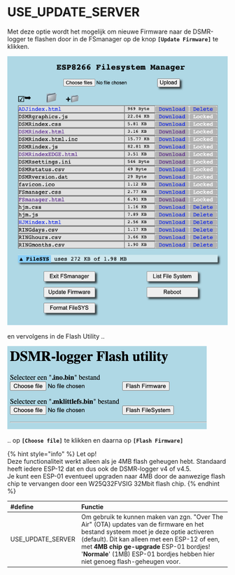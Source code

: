 # USE\_UPDATE\_SERVER

Met deze optie wordt het mogelijk om nieuwe Firmware naar de DSMR-logger te flashen door in de FSmanager op de knop **`[Update Firmware]`** te klikken.

![](../../.gitbook/assets/screenshot-2021-06-09-at-14.03.47.png)

en vervolgens in de Flash Utility ..

![](../../.gitbook/assets/screenshot-2021-06-10-at-10.13.14.png)

.. op **`[Choose file]`** te klikken en daarna op **`[Flash Firmware]`**

{% hint style="info" %}
Let op!   
Deze functionaliteit werkt alleen als je 4MB flash geheugen hebt. Standaard heeft iedere ESP-12 dat en dus ook de DSMR-logger v4 of v4.5.  
Je kunt een ESP-01 eventueel upgraden naar 4MB door de aanwezige flash chip te vervangen door een W25Q32FVSIG 32Mbit flash chip.
{% endhint %}

| \#define | Functie |
| :--- | :--- |
| USE\_UPDATE\_SERVER | Om gebruik te kunnen maken van zgn. "Over The Air" \(OTA\) updates van de firmware en het bestand systeem moet je deze optie activeren \(default\). Dit kan alleen met een ESP-12 of een, met **4MB chip ge-upgrade** ESP-01 bordjes! '**Normale**' \(1MB\) ESP-01 bordjes hebben hier niet genoeg flash-geheugen voor. |

